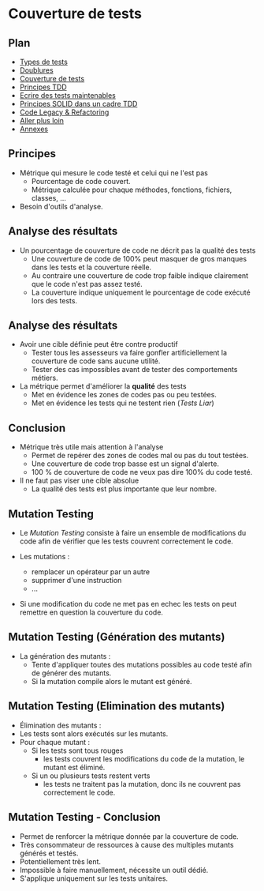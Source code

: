 # Couverture de tests




## Plan


- [Types de tests](#/1)
- [Doublures](#/2)
- [Couverture de tests](#/3)
- [Principes TDD](#/4)
- [Ecrire des tests maintenables](#/5)
- [Principes SOLID dans un cadre TDD](#/6)
- [Code Legacy & Refactoring](#/7)
- [Aller plus loin](#/8)
- [Annexes](#/9)





## Principes

- Métrique qui mesure le code testé et celui qui ne l'est pas
  - Pourcentage de code couvert.
  - Métrique calculée pour chaque méthodes, fonctions, fichiers, classes, ...
- Besoin d'outils d'analyse.





## Analyse des résultats

- Un pourcentage de couverture de code ne décrit pas la qualité des tests
  - Une couverture de code de 100% peut masquer de gros manques dans les tests et la couverture réelle.
  - Au contraire une couverture de code trop faible indique clairement que le code n'est pas assez testé.
  - La couverture indique uniquement le pourcentage de code exécuté lors des tests.





## Analyse des résultats

- Avoir une cible définie peut être contre productif
  - Tester tous les assesseurs va faire gonfler artificiellement la couverture de code sans aucune utilité.
  - Tester des cas impossibles avant de tester des comportements métiers.
- La métrique permet d'améliorer la **qualité** des tests
  - Met en évidence les zones de codes pas ou peu testées.
  - Met en évidence les tests qui ne testent rien (_Tests Liar_)





## Conclusion

- Métrique très utile mais attention à l'analyse
  - Permet de repérer des zones de codes mal ou pas du tout testées.
  - Une couverture de code trop basse est un signal d'alerte.
  - 100 % de couverture de code ne veux pas dire 100% du code testé.
- Il ne faut pas viser une cible absolue
  - La qualité des tests est plus importante que leur nombre.




## Mutation Testing

- Le *Mutation Testing* consiste à faire un ensemble de modifications du code afin de vérifier que les tests couvrent correctement le code.

- Les mutations :
  - remplacer un opérateur par un autre
  - supprimer d'une instruction
  - ...

- Si une modification du code ne met pas en echec les tests on peut remettre en question la couverture du code.





## Mutation Testing (Génération des mutants)

- La génération des mutants :
  - Tente d'appliquer toutes des mutations possibles au code testé afin de générer des mutants.
  - Si la mutation compile alors le mutant est généré.




## Mutation Testing (Elimination des mutants)

-  Élimination des mutants :
  - Les tests sont alors exécutés sur les mutants.
  - Pour chaque mutant :
    - Si les tests sont tous rouges
      - les tests couvrent les modifications du code de la mutation, le mutant est éliminé.
    - Si un ou plusieurs tests restent verts
      - les tests ne traitent pas la mutation, donc ils ne couvrent pas correctement le code.





## Mutation Testing - Conclusion

- Permet de renforcer la métrique donnée par la couverture de code.
- Très consommateur de ressources à cause des multiples mutants générés et testés.
- Potentiellement très lent.
- Impossible à faire manuellement, nécessite un outil dédié.
- S'applique uniquement sur les tests unitaires.


